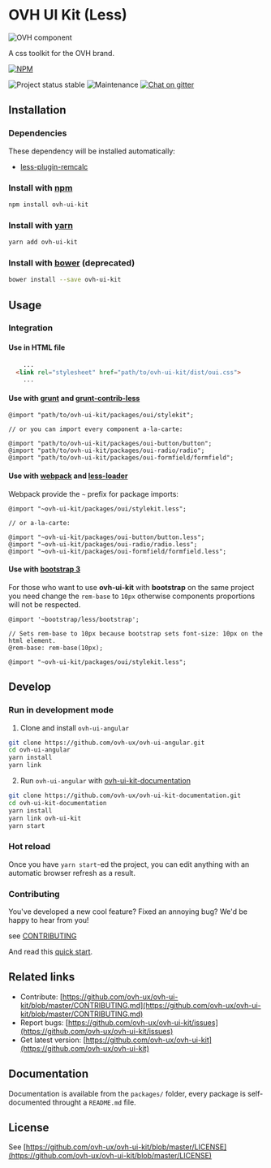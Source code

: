# OVH UI Kit (Less)

![OVH component](https://user-images.githubusercontent.com/3379410/27423240-3f944bc4-5731-11e7-87bb-3ff603aff8a7.png)

A css toolkit for the OVH brand.

[![NPM](https://nodei.co/npm/ovh-ui-kit.png?downloads=true&downloadRank=true&stars=true)](https://nodei.co/npm/ovh-ui-kit/)

![Project status stable](https://img.shields.io/badge/status-stable-blue.svg)
![Maintenance](https://img.shields.io/maintenance/yes/2018.svg)
[![Chat on gitter](https://img.shields.io/gitter/room/ovh/ux.svg)](https://gitter.im/ovh/ux)

## Installation

### Dependencies

These dependency will be installed automatically:

- [less-plugin-remcalc](https://github.com/ovh-ux/less-plugin-remcalc)

### Install with [npm](https://www.npmjs.com/)

```bash
npm install ovh-ui-kit
```

### Install with [yarn](https://yarnpkg.com)

```bash
yarn add ovh-ui-kit
```

### Install with [bower](https://bower.io/) (deprecated)

```bash
bower install --save ovh-ui-kit
```

## Usage

### Integration

#### Use in HTML file

```html
    ...
  <link rel="stylesheet" href="path/to/ovh-ui-kit/dist/oui.css">
    ...
```

#### Use with [grunt](https://github.com/gruntjs/grunt) and [grunt-contrib-less](https://github.com/gruntjs/grunt-contrib-less)

```less
@import "path/to/ovh-ui-kit/packages/oui/stylekit";

// or you can import every component a-la-carte:

@import "path/to/ovh-ui-kit/packages/oui-button/button";
@import "path/to/ovh-ui-kit/packages/oui-radio/radio";
@import "path/to/ovh-ui-kit/packages/oui-formfield/formfield";
```

#### Use with [webpack](https://github.com/webpack/webpack) and [less-loader](https://github.com/webpack-contrib/less-loader)

Webpack provide the `~` prefix for package imports:

```less
@import "~ovh-ui-kit/packages/oui/stylekit.less";

// or a-la-carte:

@import "~ovh-ui-kit/packages/oui-button/button.less";
@import "~ovh-ui-kit/packages/oui-radio/radio.less";
@import "~ovh-ui-kit/packages/oui-formfield/formfield.less";
```

#### Use with [bootstrap 3](https://github.com/twbs/bootstrap/tree/v3.3.7)

For those who want to use **ovh-ui-kit** with **bootstrap** on the same project you need change
the `rem-base` to `10px` otherwise components proportions will not be respected.

```less
@import '~bootstrap/less/bootstrap';

// Sets rem-base to 10px because bootstrap sets font-size: 10px on the html element.
@rem-base: rem-base(10px);

@import "~ovh-ui-kit/packages/oui/stylekit.less";
```

## Develop

### Run in development mode

1. Clone and install `ovh-ui-angular`

```bash
git clone https://github.com/ovh-ux/ovh-ui-angular.git
cd ovh-ui-angular
yarn install
yarn link
```

2. Run `ovh-ui-angular` with [ovh-ui-kit-documentation](https://github.com/ovh-ux/ovh-ui-kit-documentation)

```bash
git clone https://github.com/ovh-ux/ovh-ui-kit-documentation.git
cd ovh-ui-kit-documentation
yarn install
yarn link ovh-ui-kit
yarn start
```

### Hot reload

Once you have `yarn start`-ed the project, you can edit anything with an automatic browser refresh as a result.

### Contributing

You've developed a new cool feature? Fixed an annoying bug? We'd be happy
to hear from you!

see [CONTRIBUTING](https://github.com/ovh-ux/ovh-ui-kit/blob/master/CONTRIBUTING.md)

And read this [quick start](https://github.com/ovh-ux/ovh-ui-kit-documentation).

## Related links

 * Contribute: [https://github.com/ovh-ux/ovh-ui-kit/blob/master/CONTRIBUTING.md](https://github.com/ovh-ux/ovh-ui-kit/blob/master/CONTRIBUTING.md)
 * Report bugs: [https://github.com/ovh-ux/ovh-ui-kit/issues](https://github.com/ovh-ux/ovh-ui-kit/issues)
 * Get latest version: [https://github.com/ovh-ux/ovh-ui-kit](https://github.com/ovh-ux/ovh-ui-kit)

## Documentation

Documentation is available from the `packages/` folder, every package is self-documented throught a `README.md` file.

## License

See [https://github.com/ovh-ux/ovh-ui-kit/blob/master/LICENSE](https://github.com/ovh-ux/ovh-ui-kit/blob/master/LICENSE)

